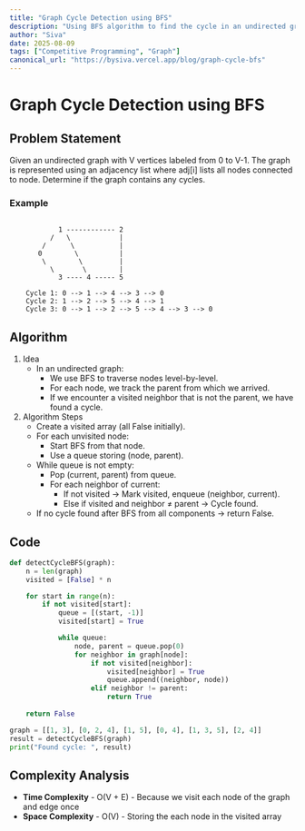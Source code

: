 ```yaml
---
title: "Graph Cycle Detection using BFS"
description: "Using BFS algorithm to find the cycle in an undirected graph"
author: "Siva"
date: 2025-08-09
tags: ["Competitive Programming", "Graph"]
canonical_url: "https://bysiva.vercel.app/blog/graph-cycle-bfs"
---
```


# Graph Cycle Detection using BFS
## Problem Statement
Given an undirected graph with V vertices labeled from 0 to V-1. The graph is represented using an adjacency list where adj[i] lists all nodes connected to node. Determine if the graph contains any cycles.

### Example
```tree

            1 ------------ 2
          /   \            |
        /      \           |
       0        \          |
        \        \         |
          \       \        |
            3 ---- 4 ----- 5

    Cycle 1: 0 --> 1 --> 4 --> 3 --> 0
    Cycle 2: 1 --> 2 --> 5 --> 4 --> 1
    Cycle 3: 0 --> 1 --> 2 --> 5 --> 4 --> 3 --> 0

```

## Algorithm
1. Idea
   - In an undirected graph:
       - We use BFS to traverse nodes level-by-level.
       - For each node, we track the parent from which we arrived.
       - If we encounter a visited neighbor that is not the parent, we have found a cycle.
2. Algorithm Steps
   - Create a visited array (all False initially).
   - For each unvisited node:
       - Start BFS from that node.
       - Use a queue storing (node, parent).
   - While queue is not empty:
       - Pop (current, parent) from queue.
       - For each neighbor of current:
           - If not visited → Mark visited, enqueue (neighbor, current).
           - Else if visited and neighbor ≠ parent → Cycle found.
   - If no cycle found after BFS from all components → return False.

## Code
```python
def detectCycleBFS(graph):
    n = len(graph)
    visited = [False] * n

    for start in range(n):
        if not visited[start]:
            queue = [(start, -1)]
            visited[start] = True

            while queue:
                node, parent = queue.pop(0)
                for neighbor in graph[node]:
                    if not visited[neighbor]:
                        visited[neighbor] = True
                        queue.append((neighbor, node))
                    elif neighbor != parent:
                        return True
                    
    return False

graph = [[1, 3], [0, 2, 4], [1, 5], [0, 4], [1, 3, 5], [2, 4]]
result = detectCycleBFS(graph)
print("Found cycle: ", result)
```

## Complexity Analysis
- **Time Complexity** - O(V + E) - Because we visit each node of the graph and edge once
- **Space Complexity** - O(V) - Storing the each node in the visited array